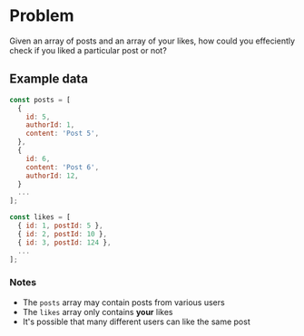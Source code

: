 # Problem

Given an array of posts and an array of your likes, how could you effeciently check if you liked a particular post or not?

## Example data

```js
const posts = [
  {
    id: 5,
    authorId: 1,
    content: 'Post 5',
  },
  {
    id: 6,
    content: 'Post 6',
    authorId: 12,
  }
  ...
];

const likes = [
  { id: 1, postId: 5 },
  { id: 2, postId: 10 },
  { id: 3, postId: 124 },
  ...
];
```

### Notes

- The `posts` array may contain posts from various users
- The `likes` array only contains **your** likes
- It's possible that many different users can like the same post
